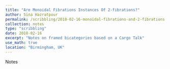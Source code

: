 ```yaml
---
title: "Are Monoidal Fibrations Instances Of 2-fibrations?"
author: Sina Hazratpour
permalink: /scribbling/2018-02-16-monoidal-fibrations-and-2-fibrations
collection: notes
type: "scribbling"
date: 2018-02-16
excerpt: "Notes on framed bicategories based on a Cargo Talk"
use_math: true
location: "Birmingham, UK"
---
```





Notes <a href="/files/CT/monoidal-fibrations-and-2-fibrations.pdf" target="_blank"> <i class="fa fa-file-pdf-o" aria-hidden="true"></i> </a>
